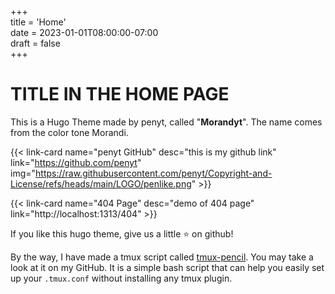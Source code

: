 +++  
title = 'Home'  
date = 2023-01-01T08:00:00-07:00  
draft = false  
+++  

# TITLE IN THE HOME PAGE  
This is a Hugo Theme made by penyt, called "**Morandyt**".  The name comes from the color tone Morandi.  

{{< link-card name="penyt GitHub" desc="this is my github link" link="https://github.com/penyt" img="https://raw.githubusercontent.com/penyt/Copyright-and-License/refs/heads/main/LOGO/penlike.png" >}}

{{< link-card name="404 Page" desc="demo of 404 page" link="http://localhost:1313/404" >}}

If you like this hugo theme, give us a little ⭐️ on github!  

By the way, I have made a tmux script called [tmux-pencil](https://github.com/penyt/tmux-pencil). You may take a look at it on my GitHub. It is a simple bash script that can help you easily set up your `.tmux.conf` without installing any tmux plugin.  


